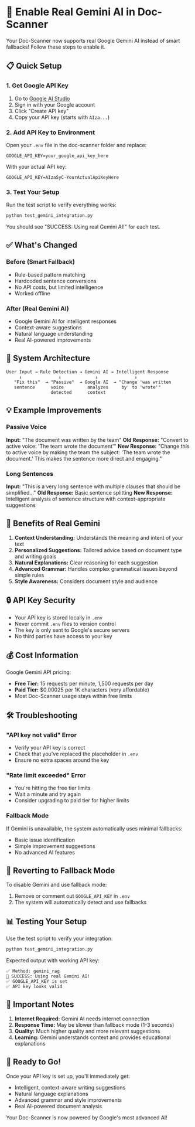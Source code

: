 # 🚀 Enable Real Gemini AI in Doc-Scanner

Your Doc-Scanner now supports real Google Gemini AI instead of smart fallbacks! Follow these steps to enable it.

## 📋 Quick Setup

### 1. Get Google API Key
1. Go to [Google AI Studio](https://makersuite.google.com/app/apikey)
2. Sign in with your Google account
3. Click "Create API key"
4. Copy your API key (starts with `AIza...`)

### 2. Add API Key to Environment
Open your `.env` file in the doc-scanner folder and replace:
```
GOOGLE_API_KEY=your_google_api_key_here
```

With your actual API key:
```
GOOGLE_API_KEY=AIzaSyC-YourActualApiKeyHere
```

### 3. Test Your Setup
Run the test script to verify everything works:
```bash
python test_gemini_integration.py
```

You should see "SUCCESS: Using real Gemini AI!" for each test.

## ✅ What's Changed

### Before (Smart Fallback)
- Rule-based pattern matching
- Hardcoded sentence conversions
- No API costs, but limited intelligence
- Worked offline

### After (Real Gemini AI)
- Google Gemini AI for intelligent responses
- Context-aware suggestions
- Natural language understanding
- Real AI-powered improvements

## 🔧 System Architecture

```
User Input → Rule Detection → Gemini AI → Intelligent Response
     ↓              ↓             ↓              ↓
   "Fix this"  → "Passive"  → Google AI  → "Change 'was written 
   sentence      voice         analyzes     by' to 'wrote'"
                 detected      context
```

## 💡 Example Improvements

### Passive Voice
**Input:** "The document was written by the team"
**Old Response:** "Convert to active voice: 'The team wrote the document'"
**New Response:** "Change this to active voice by making the team the subject: 'The team wrote the document.' This makes the sentence more direct and engaging."

### Long Sentences
**Input:** "This is a very long sentence with multiple clauses that should be simplified..."
**Old Response:** Basic sentence splitting
**New Response:** Intelligent analysis of sentence structure with context-appropriate suggestions

## 🎯 Benefits of Real Gemini

1. **Context Understanding:** Understands the meaning and intent of your text
2. **Personalized Suggestions:** Tailored advice based on document type and writing goals
3. **Natural Explanations:** Clear reasoning for each suggestion
4. **Advanced Grammar:** Handles complex grammatical issues beyond simple rules
5. **Style Awareness:** Considers document style and audience

## 🔒 API Key Security

- Your API key is stored locally in `.env`
- Never commit `.env` files to version control
- The key is only sent to Google's secure servers
- No third parties have access to your key

## 💰 Cost Information

Google Gemini API pricing:
- **Free Tier:** 15 requests per minute, 1,500 requests per day
- **Paid Tier:** $0.00025 per 1K characters (very affordable)
- Most Doc-Scanner usage stays within free limits

## 🛠️ Troubleshooting

### "API key not valid" Error
- Verify your API key is correct
- Check that you've replaced the placeholder in `.env`
- Ensure no extra spaces around the key

### "Rate limit exceeded" Error
- You're hitting the free tier limits
- Wait a minute and try again
- Consider upgrading to paid tier for higher limits

### Fallback Mode
If Gemini is unavailable, the system automatically uses minimal fallbacks:
- Basic issue identification
- Simple improvement suggestions
- No advanced AI features

## 🔄 Reverting to Fallback Mode

To disable Gemini and use fallback mode:
1. Remove or comment out `GOOGLE_API_KEY` in `.env`
2. The system will automatically detect and use fallbacks

## 📊 Testing Your Setup

Use the test script to verify your integration:
```bash
python test_gemini_integration.py
```

Expected output with working API key:
```
✅ Method: gemini_rag
🎉 SUCCESS: Using real Gemini AI!
✅ GOOGLE_API_KEY is set
✅ API key looks valid
```

## 🚨 Important Notes

1. **Internet Required:** Gemini AI needs internet connection
2. **Response Time:** May be slower than fallback mode (1-3 seconds)
3. **Quality:** Much higher quality and more relevant suggestions
4. **Learning:** Gemini understands context and provides educational explanations

## 🎉 Ready to Go!

Once your API key is set up, you'll immediately get:
- Intelligent, context-aware writing suggestions
- Natural language explanations
- Advanced grammar and style improvements
- Real AI-powered document analysis

Your Doc-Scanner is now powered by Google's most advanced AI!
